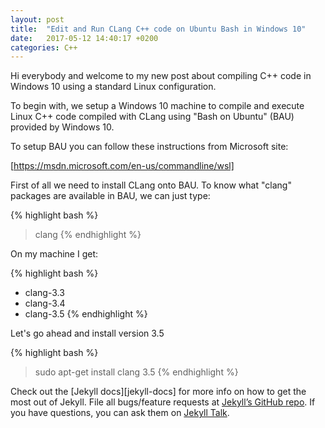 ```yaml
---
layout: post
title:  "Edit and Run CLang C++ code on Ubuntu Bash in Windows 10"
date:   2017-05-12 14:40:17 +0200
categories: C++
---
```

Hi everybody and welcome to my new post about compiling C++ code in Windows 10 using a standard Linux configuration.

To begin with, we setup a Windows 10 machine to compile and execute Linux C++ code compiled with CLang using "Bash on Ubuntu" (BAU) provided by Windows 10.

To setup BAU you can follow these instructions from Microsoft site: 

[https://msdn.microsoft.com/en-us/commandline/wsl]

First of all we need to install CLang onto BAU. To know what "clang" packages are available in BAU, we can just type:

{% highlight bash %}
> clang
{% endhighlight %}

On my machine I get:

{% highlight bash %}
* clang-3.3
* clang-3.4
* clang-3.5
{% endhighlight %}

Let's go ahead and install version 3.5

{% highlight bash %}
> sudo apt-get install clang 3.5
{% endhighlight %}



Check out the [Jekyll docs][jekyll-docs] for more info on how to get the most out of Jekyll. File all bugs/feature requests at [Jekyll’s GitHub repo][jekyll-gh]. If you have questions, you can ask them on [Jekyll Talk][jekyll-talk].

[https://msdn.microsoft.com/en-us/commandline/wsl]: https://msdn.microsoft.com/en-us/commandline/wsl/about
[jekyll-gh]:   https://github.com/jekyll/jekyll
[jekyll-talk]: https://talk.jekyllrb.com/
